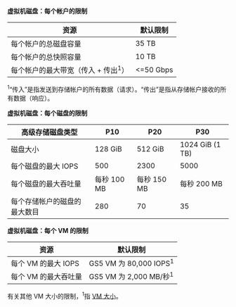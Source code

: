 **虚拟机磁盘：每个帐户的限制**

资源|默认限制
---|---
每个帐户的总磁盘容量|35 TB
每个帐户的总快照容量|10 TB
每个帐户的最大带宽（传入 + 传出<sup>1</sup>）|<=50 Gbps

<sup>1</sup>“传入”是指发送到存储帐户的所有数据（请求）。“传出”是指从存储帐户接收的所有数据（响应）。

**虚拟机磁盘：每个磁盘的限制**

高级存储磁盘类型 | P10 | P20 | P30
---|---|---|---
磁盘大小 | 128 GiB | 512 GiB | 1024 GiB (1 TB)
每个磁盘的最大 IOPS | 500 | 2300 | 5000
每个磁盘的最大吞吐量 | 每秒 100 MB | 每秒 150 MB | 每秒 200 MB
每个存储帐户的磁盘的最大数目 | 280 | 70 | 35

**虚拟机磁盘：每个 VM 的限制**

资源|默认限制
---|---
每个 VM 的最大 IOPS|GS5 VM 为 80,000 IOPS<sup>1</sup>
每个 VM 的最大吞吐量|GS5 VM 为 2,000 MB/秒<sup>1</sup>

有关其他 VM 大小的限制，<sup>1</sup>指 [VM 大小](/documentation/articles/virtual-machines-linux-sizes/)。

<!---HONumber=Mooncake_0627_2016-->